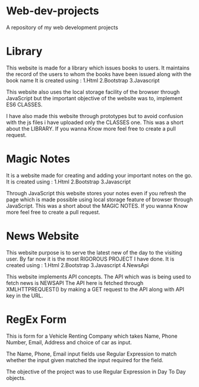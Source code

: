 # Web-dev-projects
A repository of my web development projects 


# Library

This website is made for a library which issues books to users. It maintains the record of the users to whom the books have been issued along with the book name It is created using : 
1.Html
2.Bootstrap 
3.Javascript

This website also uses the local storage facility of the browser through JavaScript but the important objective of the website was to, implement ES6 CLASSES.

I have also made this website through prototypes but to avoid confusion with the js files i have uploaded only the CLASSES one. This was a short about the LIBRARY. If you wanna Know more feel free to create a pull request.


# Magic Notes

It is a website made for creating and adding your important notes on the go. It is created using : 
1.Html 
2.Bootstrap 
3.Javascript

Through JavaScript this website stores your notes even if you refresh the page which is made possible using local storage feature of browser through JavaScript. This was a short about the MAGIC NOTES. If you wanna Know more feel free to create a pull request.


# News Website

This website purpose is to serve the latest new of the day to the visiting user. By far now it is the most RIGOROUS PROJECT I have done. It is created using : 1.Html 2.Bootstrap 3.Javascript 4.NewsApi

This website implements API concepts. The API which was is being used to fetch news is NEWSAPI The API here is fetched through XMLHTTPREQUEST() by making a GET request to the API along with API key in the URL.


# RegEx Form
  
  This is form for a Vehicle Renting Company which takes Name, Phone Number, Email, Address and choice of car as input.

  The Name, Phone, Email input fields use Regular Expression to match whether the input given matched the input required for the field.

  The objective of the project was to use Regular Expression in Day To Day objects. 
